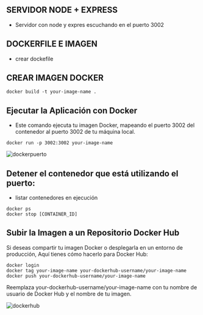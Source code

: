 ## SERVIDOR NODE + EXPRESS
- Servidor con node y expres escuchando en el puerto 3002

## DOCKERFILE E IMAGEN
- crear dockefile

## CREAR IMAGEN DOCKER 

```
docker build -t your-image-name .

```

## Ejecutar la Aplicación con Docker
- Este comando ejecuta tu imagen Docker, mapeando el puerto 3002 del contenedor al puerto 3002 de tu máquina local.

```
docker run -p 3002:3002 your-image-name
```
![dockerpuerto](https://github.com/GuidoSantiagoReta/docker-node/assets/46303885/51b39fad-4f50-461a-914a-92816d154831)

## Detener el contenedor que está utilizando el puerto:

- listar contenedores en ejecución

```
docker ps
docker stop [CONTAINER_ID]

```

## Subir la Imagen a un Repositorio Docker Hub
Si deseas compartir tu imagen Docker o desplegarla en un entorno de producción, Aquí tienes cómo hacerlo para Docker Hub:

```
docker login
docker tag your-image-name your-dockerhub-username/your-image-name
docker push your-dockerhub-username/your-image-name
```
Reemplaza your-dockerhub-username/your-image-name con tu nombre de usuario de Docker Hub y el nombre de tu imagen.

![dockerhub](https://github.com/GuidoSantiagoReta/docker-node/assets/46303885/b96a265c-509c-44c2-962c-24d09431e8eb)
